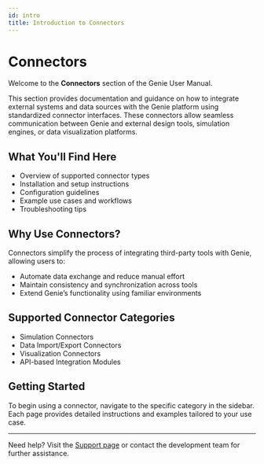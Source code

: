 ```yaml
---
id: intro
title: Introduction to Connectors
---
```


# Connectors

Welcome to the **Connectors** section of the Genie User Manual.

This section provides documentation and guidance on how to integrate external systems and data sources with the Genie platform using standardized connector interfaces. These connectors allow seamless communication between Genie and external design tools, simulation engines, or data visualization platforms.

## What You'll Find Here

- Overview of supported connector types
- Installation and setup instructions
- Configuration guidelines
- Example use cases and workflows
- Troubleshooting tips

## Why Use Connectors?

Connectors simplify the process of integrating third-party tools with Genie, allowing users to:

- Automate data exchange and reduce manual effort
- Maintain consistency and synchronization across tools
- Extend Genie’s functionality using familiar environments

## Supported Connector Categories

- Simulation Connectors
- Data Import/Export Connectors
- Visualization Connectors
- API-based Integration Modules

## Getting Started

To begin using a connector, navigate to the specific category in the sidebar. Each page provides detailed instructions and examples tailored to your use case.

---

Need help? Visit the [Support page](#) or contact the development team for further assistance.
